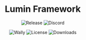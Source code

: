 <div align="center">

# Lumin Framework
![Release](https://img.shields.io/github/v/release/lumin-dev/LuminFramework)
![Discord](https://img.shields.io/discord/1105688855375511642?link=https%3A%2F%2Fdiscord.gg%2FcwwcZtqJAt)

![Wally](https://img.shields.io/github/actions/workflow/status/lumin-dev/LuminFramework/release.yml?label=wally%20status)
![License](https://img.shields.io/github/license/lumin-dev/LuminFramework)
![Downloads](https://img.shields.io/github/downloads/lumin-dev/LuminFramework/latest/total)

</div>